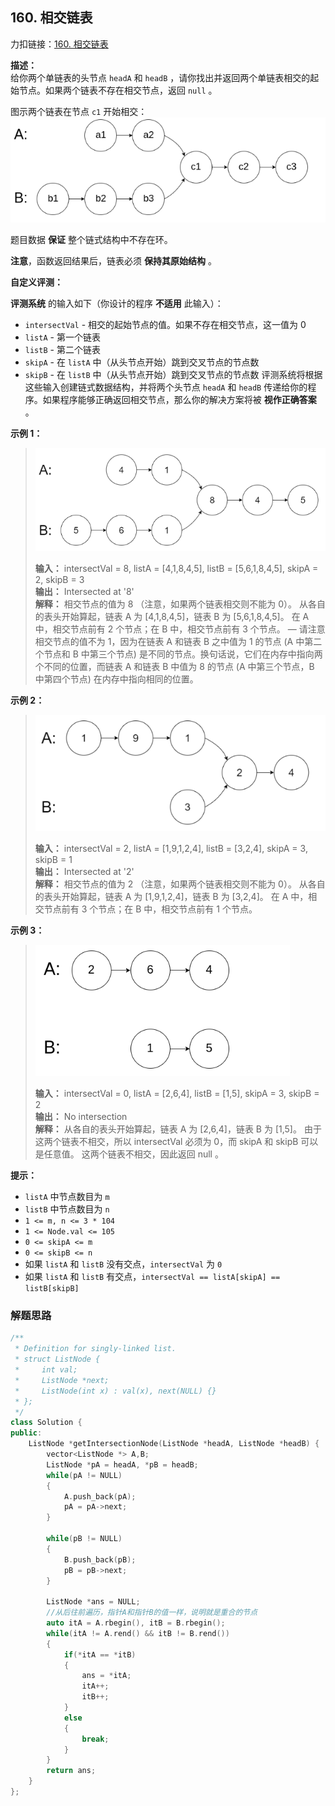 ## 160. 相交链表
力扣链接：[160. 相交链表](https://leetcode.cn/problems/intersection-of-two-linked-lists/description/)

**描述：**  
给你两个单链表的头节点 ``headA`` 和 ``headB`` ，请你找出并返回两个单链表相交的起始节点。如果两个链表不存在相交节点，返回 ``null`` 。

图示两个链表在节点 ``c1`` 开始相交：  
![06_描述示例1](./images/06_描述示例1.png)

题目数据 **保证** 整个链式结构中不存在环。

**注意**，函数返回结果后，链表必须 **保持其原始结构** 。

**自定义评测：**

**评测系统** 的输入如下（你设计的程序 **不适用** 此输入）：

- ``intersectVal`` - 相交的起始节点的值。如果不存在相交节点，这一值为 0
- ``listA`` - 第一个链表
- ``listB`` - 第二个链表
- ``skipA`` - 在 ``listA`` 中（从头节点开始）跳到交叉节点的节点数
- ``skipB`` - 在 ``listB`` 中（从头节点开始）跳到交叉节点的节点数
评测系统将根据这些输入创建链式数据结构，并将两个头节点 ``headA`` 和 ``headB`` 传递给你的程序。如果程序能够正确返回相交节点，那么你的解决方案将被 **视作正确答案** 。

**示例 1：**  
>![06_示例1](./images/06_示例1.png)  
>  
> **输入：** intersectVal = 8, listA = [4,1,8,4,5], listB = [5,6,1,8,4,5], skipA = 2, skipB = 3  
> **输出：** Intersected at '8'  
> **解释：** 相交节点的值为 8 （注意，如果两个链表相交则不能为 0）。
从各自的表头开始算起，链表 A 为 [4,1,8,4,5]，链表 B 为 [5,6,1,8,4,5]。
在 A 中，相交节点前有 2 个节点；在 B 中，相交节点前有 3 个节点。
— 请注意相交节点的值不为 1，因为在链表 A 和链表 B 之中值为 1 的节点 (A 中第二个节点和 B 中第三个节点) 是不同的节点。换句话说，它们在内存中指向两个不同的位置，而链表 A 和链表 B 中值为 8 的节点 (A 中第三个节点，B 中第四个节点) 在内存中指向相同的位置。

**示例 2：**  
> ![06_示例2](./images/06_示例2.png)  
> 
> **输入：**  intersectVal = 2, listA = [1,9,1,2,4], listB = [3,2,4], skipA = 3, skipB = 1  
> **输出：**  Intersected at '2'  
> **解释：**  相交节点的值为 2 （注意，如果两个链表相交则不能为 0）。
从各自的表头开始算起，链表 A 为 [1,9,1,2,4]，链表 B 为 [3,2,4]。
在 A 中，相交节点前有 3 个节点；在 B 中，相交节点前有 1 个节点。

**示例 3：**  
> ![06_示例3](./images/06_示例3.png)  
> 
> **输入：**  intersectVal = 0, listA = [2,6,4], listB = [1,5], skipA = 3, skipB = 2  
> **输出：**  No intersection  
> **解释：**  从各自的表头开始算起，链表 A 为 [2,6,4]，链表 B 为 [1,5]。
由于这两个链表不相交，所以 intersectVal 必须为 0，而 skipA 和 skipB 可以是任意值。
这两个链表不相交，因此返回 null 。

**提示：**  
- ``listA`` 中节点数目为 ``m``
- ``listB`` 中节点数目为 ``n``
- ``1 <= m, n <= 3 * 104``
- ``1 <= Node.val <= 105``
- ``0 <= skipA <= m``
- ``0 <= skipB <= n``
- 如果 ``listA`` 和 ``listB`` 没有交点，``intersectVal`` 为 ``0``
- 如果 ``listA`` 和 ``listB`` 有交点，``intersectVal == listA[skipA] == listB[skipB]``

### 解题思路

```cpp
/**
 * Definition for singly-linked list.
 * struct ListNode {
 *     int val;
 *     ListNode *next;
 *     ListNode(int x) : val(x), next(NULL) {}
 * };
 */
class Solution {
public:
    ListNode *getIntersectionNode(ListNode *headA, ListNode *headB) {
        vector<ListNode *> A,B;
        ListNode *pA = headA, *pB = headB;
        while(pA != NULL)
        {
            A.push_back(pA);
            pA = pA->next;
        }

        while(pB != NULL)
        {
            B.push_back(pB);
            pB = pB->next;
        }
        
        ListNode *ans = NULL;
        //从后往前遍历，指针A和指针B的值一样，说明就是重合的节点
        auto itA = A.rbegin(), itB = B.rbegin();    
        while(itA != A.rend() && itB != B.rend())
        {
            if(*itA == *itB)
            {
                ans = *itA;
                itA++;
                itB++;
            }
            else
            {
                break;
            }
        }
        return ans;
    }
};
```